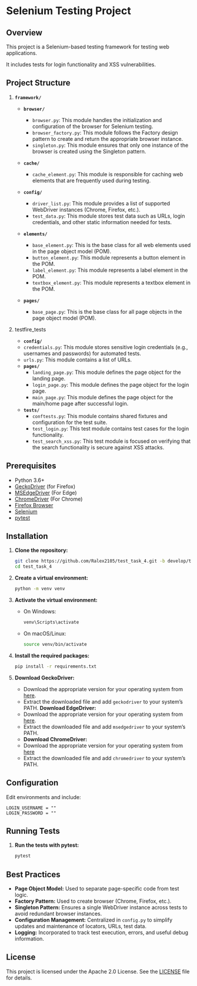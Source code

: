 # Selenium Testing Project

## Overview

This project is a Selenium-based testing framework for testing web applications. 

It includes tests for login functionality and XSS vulnerabilities.

## Project Structure

1. **`framework/`**

   - **`browser/`**
     - `browser.py`: This module handles the initialization and configuration of the browser for Selenium testing.
     - `browser_factory.py`: This module follows the Factory design pattern to create and return the appropriate browser instance.
     - `singleton.py`: This module ensures that only one instance of the browser is created using the Singleton pattern.
     
   - **`cache/`**
     - `cache_element.py`: This module is responsible for caching web elements that are frequently used during testing.
     
   - **`config/`**
     - `driver_list.py`: This module provides a list of supported WebDriver instances (Chrome, Firefox, etc.).
     - `test_data.py`: This module stores test data such as URLs, login credentials, and other static information needed for tests.
     
   - **`elements/`**
     - `base_element.py`: This is the base class for all web elements used in the page object model (POM).
     - `button_element.py`: This module represents a button element in the POM.
     - `label_element.py`: This module represents a label element in the POM.
     - `textbox_element.py`: This module represents a textbox element in the POM.
     
   - **`pages/`**
     - `base_page.py`: This is the base class for all page objects in the page object model (POM).

2. testfire_tests

    - **`config/`**
     - `credentials.py`: This module stores sensitive login credentials (e.g., usernames and passwords) for automated tests.
     - `urls.py`: This module contains a list of URLs.
   - **`pages/`**
     - `landing_page.py`: This module defines the page object for the landing page.
     - `login_page.py`: This module defines the page object for the login page.
     - `main_page.py`: This module defines the page object for the main/home page after successful login.
   - **`tests/`**
     - `conftests.py`: This module contains shared fixtures and configuration for the test suite.
     - `test_login.py`: This test module contains test cases for the login functionality.
     - `test_search_xss.py`: This test module is focused on verifying that the search functionality is secure against XSS attacks.
     

## Prerequisites

- Python 3.6+
- [GeckoDriver](https://github.com/mozilla/geckodriver/releases) (for Firefox)
- [MSEdgeDriver](ttps://developer.microsoft.com/en-us/microsoft-edge/tools/webdriver/) (For Edge)
- [ChromeDriver](https://sites.google.com/chromium.org/driver/) (For Chrome)
- [Firefox Browser](https://www.mozilla.org/en-US/firefox/new/)
- [Selenium](https://pypi.org/project/selenium/)
- [pytest](https://pypi.org/project/pytest/)

## Installation

1. **Clone the repository:**

   ```bash
   git clone https://github.com/Ralex2105/test_task_4.git -b develop/task_2
   cd test_task_4

2. **Create a virtual environment:**

   ```bash
   python -m venv venv

3. **Activate the virtual environment:**

   - On Windows:

     ```bash
     venv\Scripts\activate
     ```

   - On macOS/Linux:

     ```bash
     source venv/bin/activate
     ```

4. **Install the required packages:**

   ```bash
   pip install -r requirements.txt

5. **Download GeckoDriver:**
   - Download the appropriate version for your operating system from [here](https://github.com/mozilla/geckodriver/releases).
   - Extract the downloaded file and add `geckodriver` to your system’s PATH.
   **Download EdgeDriver:**
   - Download the appropriate version for your operating system from [here](https://developer.microsoft.com/en-us/microsoft-edge/tools/webdriver/).
   - Extract the downloaded file and add `msedgedriver` to your system’s PATH.
   - **Download ChromeDriver:**
   - Download the appropriate version for your operating system from [here](https://sites.google.com/chromium.org/driver/)
   - Extract the downloaded file and add `chromedriver` to your system’s PATH.

## Configuration

Edit environments and include:

    LOGIN_USERNAME = ""
    LOGIN_PASSWORD = ""

## Running Tests

1. **Run the tests with pytest:**

   ```bash
   pytest

## Best Practices

- **Page Object Model:** Used to separate page-specific code from test logic.
- **Factory Pattern:** Used to create browser (Chrome, Firefox, etc.).
- **Singleton Pattern:** Ensures a single WebDriver instance across tests to avoid redundant browser instances.
- **Configuration Management:** Centralized in `config.py` to simplify updates and maintenance of locators, URLs, test data.
- **Logging:** Incorporated to track test execution, errors, and useful debug information.

## License
This project is licensed under the Apache 2.0 License. See the [LICENSE](LICENSE) file for details.
